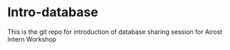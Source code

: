 # Intro-database
This is the git repo for introduction of database sharing session for Airost Intern Workshop
